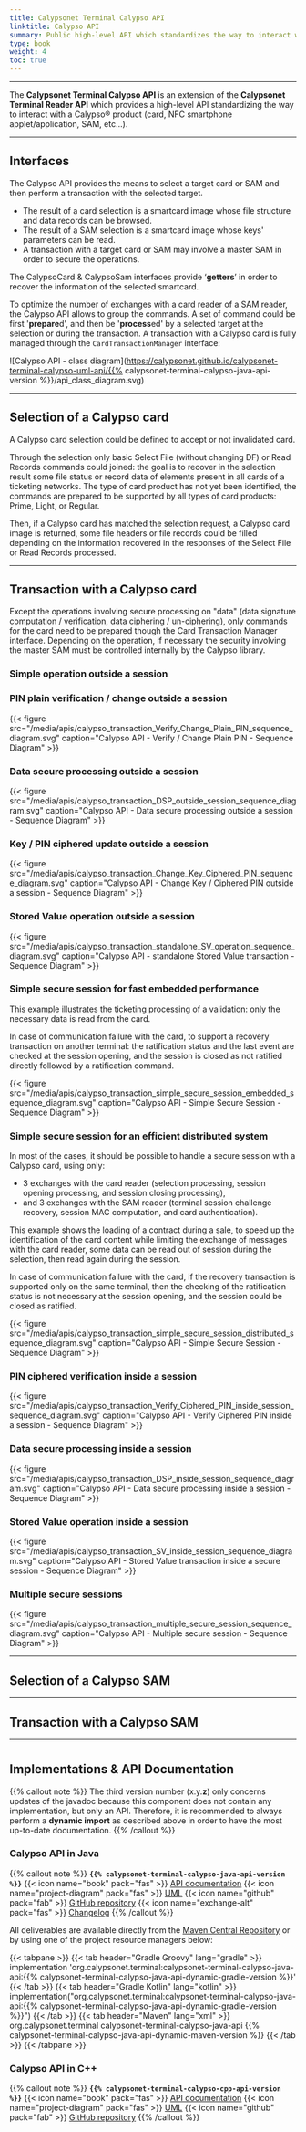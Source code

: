 ```yaml
---
title: Calypsonet Terminal Calypso API
linktitle: Calypso API
summary: Public high-level API which standardizes the way to interact with a Calypso® product (card, NFC smartphone applet/application, SAM, etc...).
type: book
weight: 4
toc: true
---
```


---
The **Calypsonet Terminal Calypso API** is an extension of the **Calypsonet Terminal Reader API** which provides a 
high-level API standardizing the way to interact with a Calypso® product (card, NFC smartphone applet/application, SAM, 
etc...).

---
## Interfaces

The Calypso API  provides the means to select a target card or SAM and then perform a transaction with the selected target.
- The result of a card selection is a smartcard image whose file structure and data records can be browsed.
- The result of a SAM selection is a smartcard image whose keys' parameters can be read.
- A transaction with a target card or SAM may involve a master SAM in order to secure the operations.

The CalypsoCard & CalypsoSam interfaces provide ‘**getters**’ in order to recover the information of the selected smartcard.

To optimize the number of exchanges with a card reader of a SAM reader, the Calypso API allows to group the commands. 
A set of command could be first '**prepare**d', and then be '**process**ed' by a selected target at the selection or 
during the transaction.
A transaction with a Calypso card is fully managed through the `CardTransactionManager` interface:

![Calypso API - class diagram](https://calypsonet.github.io/calypsonet-terminal-calypso-uml-api/{{% calypsonet-terminal-calypso-java-api-version %}}/api_class_diagram.svg)

---
## Selection of a Calypso card

A Calypso card selection could be defined to accept or not invalidated card.

Through the selection only basic Select File (without changing DF) or Read Records commands could joined: the goal is to
recover in the selection result some file status or record data of elements present in all cards of a ticketing networks.
The type of card product has not yet been identified, the commands are prepared to be supported by all types of card 
products: Prime, Light, or Regular.

Then, if a Calypso card has matched the selection request, a Calypso card image is returned, some file headers or file 
records could be filled depending on the information recovered in the responses of the Select File or Read Records 
processed.

---
## Transaction with a Calypso card

Except the operations involving secure processing on "data" (data signature computation / verification, data ciphering /
un-ciphering), only commands for the card need to be prepared though the Card Transaction Manager interface.
Depending on the operation, if necessary the security involving the master SAM must be controlled internally by the 
Calypso library.

### Simple operation outside a session

### PIN plain verification / change outside a session

{{< figure src="/media/apis/calypso_transaction_Verify_Change_Plain_PIN_sequence_diagram.svg" caption="Calypso API - Verify / Change Plain PIN - Sequence Diagram" >}}

### Data secure processing outside a session

{{< figure src="/media/apis/calypso_transaction_DSP_outside_session_sequence_diagram.svg" caption="Calypso API - Data secure processing outside a session - Sequence Diagram" >}}

### Key / PIN ciphered update outside a session

{{< figure src="/media/apis/calypso_transaction_Change_Key_Ciphered_PIN_sequence_diagram.svg" caption="Calypso API - Change Key / Ciphered PIN outside a session - Sequence Diagram" >}}

### Stored Value operation outside a session

{{< figure src="/media/apis/calypso_transaction_standalone_SV_operation_sequence_diagram.svg" caption="Calypso API - standalone Stored Value transaction - Sequence Diagram" >}}

### Simple secure session for fast embedded performance

This example illustrates the ticketing processing of a validation: only the necessary data is read from the card.

In case of communication failure with the card, to support a recovery transaction on another terminal: the ratification
status and the last event are checked at the session opening, and the session is closed as not ratified directly 
followed by a ratification command.

{{< figure src="/media/apis/calypso_transaction_simple_secure_session_embedded_sequence_diagram.svg" caption="Calypso API - Simple Secure Session - Sequence Diagram" >}}

### Simple secure session for an efficient distributed system

In most of the cases, it should be possible to handle a secure session with a Calypso card, using only:
- 3 exchanges with the card reader (selection processing, session opening processing, and session closing processing),
- and 3 exchanges with the SAM reader (terminal session challenge recovery, session MAC computation, and card authentication).

This example shows the loading of a contract during a sale, to speed up the identification of the card content while
limiting the exchange of messages with the card reader, some data can be read out of session during the selection, 
then read again during the session.

In case of communication failure with the card, if the recovery transaction is supported only on the same terminal, 
then the checking of the ratification status is not necessary at the session opening, and the session could be closed as ratified.

{{< figure src="/media/apis/calypso_transaction_simple_secure_session_distributed_sequence_diagram.svg" caption="Calypso API - Simple Secure Session - Sequence Diagram" >}}

### PIN ciphered verification inside a session

{{< figure src="/media/apis/calypso_transaction_Verify_Ciphered_PIN_inside_session_sequence_diagram.svg" caption="Calypso API - Verify Ciphered PIN inside a session - Sequence Diagram" >}}

### Data secure processing inside a session

{{< figure src="/media/apis/calypso_transaction_DSP_inside_session_sequence_diagram.svg" caption="Calypso API - Data secure processing inside a session - Sequence Diagram" >}}

### Stored Value operation inside a session

{{< figure src="/media/apis/calypso_transaction_SV_inside_session_sequence_diagram.svg" caption="Calypso API - Stored Value transaction inside a secure session - Sequence Diagram" >}}

### Multiple secure sessions

{{< figure src="/media/apis/calypso_transaction_multiple_secure_session_sequence_diagram.svg" caption="Calypso API - Multiple secure session - Sequence Diagram" >}}

---
## Selection of a Calypso SAM

---
## Transaction with a Calypso SAM

---
#
## Implementations & API Documentation

{{% callout note %}}
The third version number (x.y.**z**) only concerns updates of the javadoc because this component does not contain any 
implementation, but only an API.
Therefore, it is recommended to always perform a **dynamic import** as described above in order to have the most
up-to-date documentation.
{{% /callout %}}

### Calypso API in Java
{{% callout note %}}
**`{{% calypsonet-terminal-calypso-java-api-version %}}`**
<span class="component-metadata">{{< icon name="book" pack="fas" >}} [API documentation](https://calypsonet.github.io/calypsonet-terminal-calypso-java-api/)</span>
<span class="component-metadata">{{< icon name="project-diagram" pack="fas" >}} [UML](https://calypsonet.github.io/calypsonet-terminal-calypso-uml-api/)</span>
<span class="component-metadata">{{< icon name="github" pack="fab" >}} [GitHub repository](https://github.com/calypsonet/calypsonet-terminal-calypso-java-api/)</span>
<span class="component-metadata">{{< icon name="exchange-alt" pack="fas" >}} [Changelog](https://github.com/calypsonet/calypsonet-terminal-calypso-java-api/blob/main/CHANGELOG.md)</span>
{{% /callout %}}

All deliverables are available directly from the [Maven Central Repository](https://search.maven.org/search?q=a:calypsonet-terminal-calypso-java-api) or by using one of the project resource managers below:

{{< tabpane >}}
{{< tab header="Gradle Groovy" lang="gradle" >}}
implementation 'org.calypsonet.terminal:calypsonet-terminal-calypso-java-api:{{% calypsonet-terminal-calypso-java-api-dynamic-gradle-version %}}'
{{< /tab >}}
{{< tab header="Gradle Kotlin" lang="kotlin" >}}
implementation("org.calypsonet.terminal:calypsonet-terminal-calypso-java-api:{{% calypsonet-terminal-calypso-java-api-dynamic-gradle-version %}}")
{{< /tab >}}
{{< tab header="Maven" lang="xml" >}}
<dependency>
<groupId>org.calypsonet.terminal</groupId>
<artifactId>calypsonet-terminal-calypso-java-api</artifactId>
<version>{{% calypsonet-terminal-calypso-java-api-dynamic-maven-version %}}</version>
</dependency>
{{< /tab >}}
{{< /tabpane >}}

### Calypso API in C++
{{% callout note %}}
**`{{% calypsonet-terminal-calypso-cpp-api-version %}}`**
<span class="component-metadata">{{< icon name="book" pack="fas" >}} [API documentation](https://calypsonet.github.io/calypsonet-terminal-calypso-cpp-api/)</span>
<span class="component-metadata">{{< icon name="project-diagram" pack="fas" >}} [UML](https://calypsonet.github.io/calypsonet-terminal-calypso-uml-api/)</span>
<span class="component-metadata">{{< icon name="github" pack="fab" >}} [GitHub repository](https://github.com/calypsonet/calypsonet-terminal-calypso-cpp-api/)</span>
{{% /callout %}}
